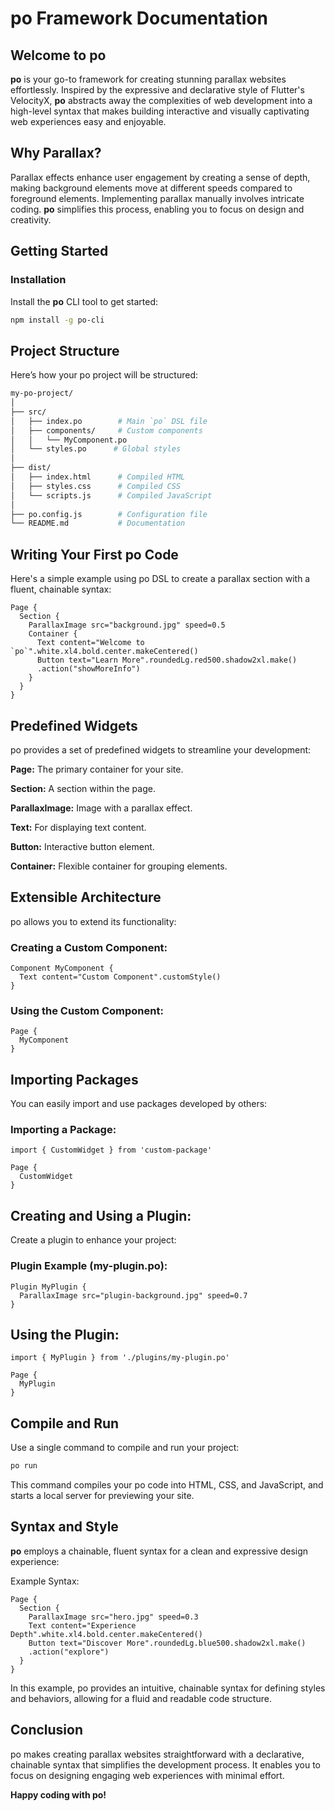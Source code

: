 # po Framework Documentation

## Welcome to po

**po** is your go-to framework for creating stunning parallax websites effortlessly. Inspired by the expressive and declarative style of Flutter's VelocityX, **po** abstracts away the complexities of web development into a high-level syntax that makes building interactive and visually captivating web experiences easy and enjoyable.

## Why Parallax?

Parallax effects enhance user engagement by creating a sense of depth, making background elements move at different speeds compared to foreground elements. Implementing parallax manually involves intricate coding. **po** simplifies this process, enabling you to focus on design and creativity.

## Getting Started

### Installation

Install the **po** CLI tool to get started:

```bash
npm install -g po-cli
```

## Project Structure
Here’s how your po project will be structured:


```bash
my-po-project/
│
├── src/
│   ├── index.po        # Main `po` DSL file
│   ├── components/     # Custom components
│   │   └── MyComponent.po
│   └── styles.po      # Global styles
│
├── dist/
│   ├── index.html      # Compiled HTML
│   ├── styles.css      # Compiled CSS
│   └── scripts.js      # Compiled JavaScript
│
├── po.config.js        # Configuration file
└── README.md           # Documentation
```

## Writing Your First po Code
Here's a simple example using po DSL to create a parallax section with a fluent, chainable syntax:

```
Page {
  Section {
    ParallaxImage src="background.jpg" speed=0.5
    Container {
      Text content="Welcome to `po`".white.xl4.bold.center.makeCentered()
      Button text="Learn More".roundedLg.red500.shadow2xl.make()
      .action("showMoreInfo")
    }
  }
}
```

## Predefined Widgets
po provides a set of predefined widgets to streamline your development:

**Page:** The primary container for your site.

**Section:** A section within the page.

**ParallaxImage:** Image with a parallax effect.

**Text:** For displaying text content.

**Button:** Interactive button element.

**Container:** Flexible container for grouping elements.

## Extensible Architecture
po allows you to extend its functionality:

### Creating a Custom Component:

```
Component MyComponent {
  Text content="Custom Component".customStyle()
}
```
### Using the Custom Component:
```
Page {
  MyComponent
}
```

## Importing Packages
You can easily import and use packages developed by others:

### Importing a Package:
```
import { CustomWidget } from 'custom-package'

Page {
  CustomWidget
}
```
## Creating and Using a Plugin:
Create a plugin to enhance your project:

### Plugin Example (my-plugin.po):
```
Plugin MyPlugin {
  ParallaxImage src="plugin-background.jpg" speed=0.7
}
```
## Using the Plugin:
```
import { MyPlugin } from './plugins/my-plugin.po'

Page {
  MyPlugin
}
```

## Compile and Run
Use a single command to compile and run your project:

```bash
po run
```
This command compiles your po code into HTML, CSS, and JavaScript, and starts a local server for previewing your site.

## Syntax and Style
**po** employs a chainable, fluent syntax for a clean and expressive design experience:

Example Syntax:

```
Page {
  Section {
    ParallaxImage src="hero.jpg" speed=0.3
    Text content="Experience Depth".white.xl4.bold.center.makeCentered()
    Button text="Discover More".roundedLg.blue500.shadow2xl.make()
    .action("explore")
  }
}
```
In this example, po provides an intuitive, chainable syntax for defining styles and behaviors, allowing for a fluid and readable code structure.

## Conclusion
po makes creating parallax websites straightforward with a declarative, chainable syntax that simplifies the development process. It enables you to focus on designing engaging web experiences with minimal effort.

**Happy coding with po!**



